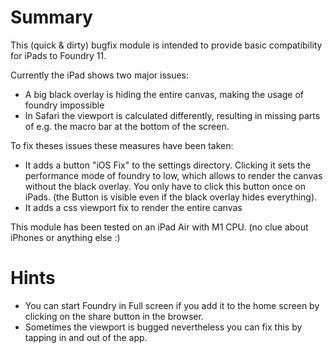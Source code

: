 # Summary

This (quick & dirty) bugfix module is intended to provide basic compatibility for iPads to Foundry 11.

Currently the iPad shows two major issues:

* A big black overlay is hiding the entire canvas, making the usage of foundry impossible
* In Safari the viewport is calculated differently, resulting in missing parts of e.g. the macro bar at the bottom of the screen.

To fix theses issues these measures have been taken:

* It adds a button "iOS Fix" to the settings directory. Clicking it sets the performance mode of foundry to low, which allows to render the canvas without the black overlay. You only have to click this button once on iPads. (the Button is visible even if the black overlay hides everything).
* It adds a css viewport fix to render the entire canvas

This module has been tested on an iPad Air with M1 CPU. (no clue about iPhones or anything else :) 

# Hints

* You can start Foundry in Full screen if you add it to the home screen by clicking on the share button in the browser.
* Sometimes the viewport is bugged nevertheless you can fix this by tapping in and out of the app.

